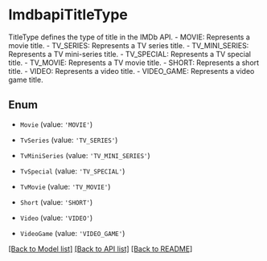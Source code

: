 # ImdbapiTitleType

TitleType defines the type of title in the IMDb API.   - MOVIE: Represents a movie title.  - TV_SERIES: Represents a TV series title.  - TV_MINI_SERIES: Represents a TV mini-series title.  - TV_SPECIAL: Represents a TV special title.  - TV_MOVIE: Represents a TV movie title.  - SHORT: Represents a short title.  - VIDEO: Represents a video title.  - VIDEO_GAME: Represents a video game title.

## Enum

* `Movie` (value: `'MOVIE'`)

* `TvSeries` (value: `'TV_SERIES'`)

* `TvMiniSeries` (value: `'TV_MINI_SERIES'`)

* `TvSpecial` (value: `'TV_SPECIAL'`)

* `TvMovie` (value: `'TV_MOVIE'`)

* `Short` (value: `'SHORT'`)

* `Video` (value: `'VIDEO'`)

* `VideoGame` (value: `'VIDEO_GAME'`)

[[Back to Model list]](../README.md#documentation-for-models) [[Back to API list]](../README.md#documentation-for-api-endpoints) [[Back to README]](../README.md)
